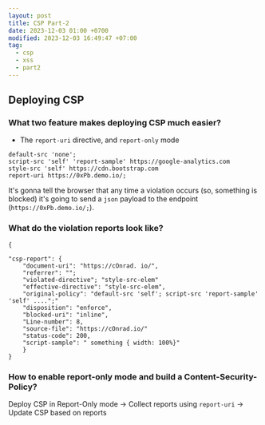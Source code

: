 ```yaml
---
layout: post
title: CSP Part-2
date: 2023-12-03 01:00 +0700
modified: 2023-12-03 16:49:47 +07:00
tag:
  - csp
  - xss
  - part2
---
```


## Deploying CSP

### What two feature makes deploying CSP much easier?

- The `report-uri` directive, and `report-only` mode

```
default-src 'none';
script-src 'self' 'report-sample' https://google-analytics.com
style-src 'self' https://cdn.bootstrap.com
report-uri https://0xPb.demo.io/;
```

It's gonna tell the browser that any time a violation occurs (so, something is blocked) it's going to send a `json` payload to the endpoint (`https://0xPb.demo.io/;`).

### What do the violation reports look like?

```
{

"csp-report": {
	"document-uri": "https://cOnrad. io/",
	"referrer": "";
	"violated-directive"; "style-src-elem"
	"effective-directive": "style-src-elem",
	"original-policy": "default-src 'self'; script-src 'report-sample' 'self' ....";"
	"disposition": "enforce",
	"blocked-uri": "inline",
	"Line-number": 8,
	"source-file": "https://cOnrad.io/"
	"status-code": 200,
	"script-sample": " something { width: 100%}"
	}
}
```

### How to enable report-only mode and build a Content-Security-Policy?

Deploy CSP in Report-Only mode -> Collect reports using `report-uri` -> Update CSP based on reports

